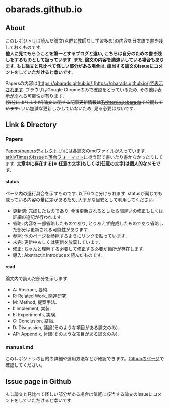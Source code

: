 # obarads.github.io
## About
このレポジトリは読んだ論文(点群と教師なし学習多め)の内容を日本語で書き残しておくものです.  
**他人に見てもらうことを第一とするブログと違い, こちらは自分のための書き残しをするものとして扱っています. また, 論文の内容を勘違いしている場合もあります. もし論文と見比べて怪しい部分がある場合は, 該当する論文のIssueにコメントをしていただけると幸いです.** 

Papersの内容は[https://obarads.github.io/](https://obarads.github.io/)で表示されます. ブラウザはGoogle Chromeのみで確認をとっているため, その他は表示が崩れる可能性が有ります.   
~~(気分によりますが)論文に関する記事更新情報は[Twitterの@obarads](https://twitter.com/obarads)で公開しています.~~ いい加減な更新しかしていないため, 見る必要はないです. 

## Link & Directory
### Papers
[Papers(papersディレクトリ)](./papers)には各論文のmdファイルが入っています. [arXivTimesのIssue](https://github.com/arXivTimes/arXivTimes)と[落合フォーマット](https://www.slideshare.net/Ochyai/1-ftma15?ref=http://lafrenze.hatenablog.com/entry/2015/08/04/120205)に従う形で書いたり書かなかったりしてます. **文章中に存在する[※ 任意の文字]もしくは[任意の文字]は個人的なメモです.**

#### status
ページ内の進行具合を示すものです. 以下6つに分けられます. statusが同じでも載っている内容の量に差があるため, 大まかな目安として利用してください.
- 更新済: 完成したものであり, 今後更新されるとしたら間違いの修正もしくは詳細の追記が行われます. 
- 省略: 内容を一部省略したものであり, とりあえず完成したものであり省略した部分は更新される可能性があります. 
- 参照: 他のページを参照するようにリンクを貼っています.
- 未完: 更新中もしくは更新を放棄しています.
- 修正: ちゃんと理解する必要して修正する必要が箇所が存在します. 
- 導入: AbstractとIntroduceを読んだものです.

#### read
論文内で読んだ部分を示します. 
- A: Abstract, 要約. 
- R: Related Work, 関連研究. 
- M: Method, 提案手法. 
- I: Implement, 実装. 
- E: Experiments, 実験. 
- C: Conclusion, 結論. 
- D: Discussion, 議論(そのような項目がある論文のみ).
- AP: Appendix, 付録(そのような項目がある論文のみ).

### manual.md
このレポジトリの目的の詳細や運用方法などが確認できます。[Githubのページ](https://github.com/Obarads/obarads.github.io/blob/master/manual.md)で確認してください。

## Issue page in Github
もし論文と見比べて怪しい部分がある場合は気軽に該当する論文のIssueにコメントをしていただけると幸いです.
